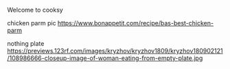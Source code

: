 Welcome to cooksy


chicken parm pic
https://www.bonappetit.com/recipe/bas-best-chicken-parm


nothing plate 
https://previews.123rf.com/images/kryzhov/kryzhov1809/kryzhov180902121/108986666-closeup-image-of-woman-eating-from-empty-plate.jpg